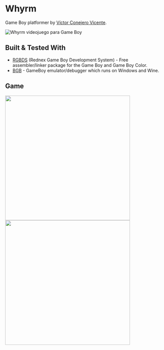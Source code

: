 # Whyrm
Game Boy platformer by [Víctor Conejero Vicente](https://github.com/vcv8).

![Whyrm videojuego para Game Boy](https://user-images.githubusercontent.com/15247360/178310970-0fee4772-79c9-4e15-86b0-db4dbe46771b.png)

## Built & Tested With

* [RGBDS](https://github.com/rednex/rgbds) (Rednex Game Boy Development System) - Free assembler/linker package for the Game Boy and Game Boy Color.
* [BGB](http://bgb.bircd.org/) - GameBoy emulator/debugger which runs on Windows and Wine.

## Game

<p float="left">
  <img src="https://i.imgur.com/78qUhAxl.jpg" width="400" />
  <img src="https://i.imgur.com/PlE1Beal.jpg" width="400" /> 
</p>
